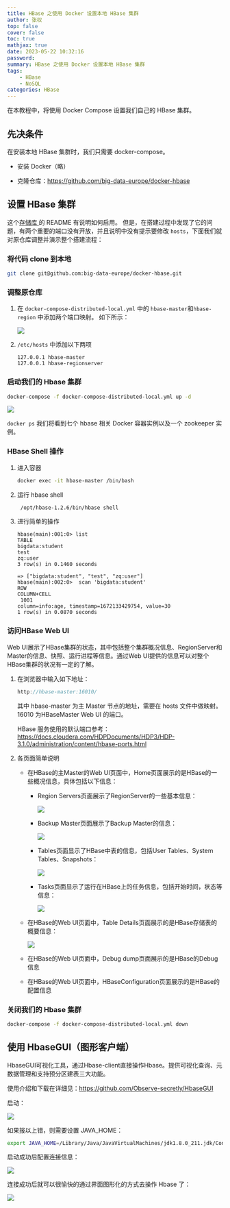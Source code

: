 ```yaml
---
title: HBase 之使用 Docker 设置本地 HBase 集群
author: 张权
top: false
cover: false
toc: true
mathjax: true
date: 2023-05-22 10:32:16
password:
summary: HBase 之使用 Docker 设置本地 HBase 集群
tags:
	- HBase
	- NoSQL
categories: HBase
---
```

在本教程中，将使用 Docker Compose 设置我们自己的 HBase 集群。

## 先决条件

在安装本地 HBase 集群时，我们只需要 docker-compose。 

*  安装 Docker（略）

* 克隆仓库：https://github.com/big-data-europe/docker-hbase


## 设置 HBase 集群

这个[存储库 ](https://github.com/big-data-europe/docker-hbase)的 README 有说明如何启用。 但是，在搭建过程中发现了它的问题，有两个重要的端口没有开放，并且说明中没有提示要修改 `hosts`，下面我们就对原仓库调整并演示整个搭建流程：

### 将代码 clone 到本地

```bash
git clone git@github.com:big-data-europe/docker-hbase.git
```

### 调整原仓库

1. 在 `docker-compose-distributed-local.yml` 中的 `hbase-master`和`hbase-region` 中添加两个端口映射。 如下所示：

   ![](https://cdn.jsdelivr.net/gh/dendi875/images/PicGo/20230306184403.png)

2. `/etc/hosts` 中添加以下两项

   ```text
   127.0.0.1 hbase-master
   127.0.0.1 hbase-regionserver
   ```

### 启动我们的 Hbase 集群

```bash
docker-compose -f docker-compose-distributed-local.yml up -d
```

![](https://cdn.jsdelivr.net/gh/dendi875/images/PicGo/20230308105638.png)

`docker ps` 我们将看到七个 hbase 相关 Docker 容器实例以及一个 zookeeper 实例。

### **HBase Shell**  操作

1. 进入容器

   ```bash
   docker exec -it hbase-master /bin/bash
   ```

2. 运行 hbase shell

   ```bash
    /opt/hbase-1.2.6/bin/hbase shell
   ```

3. 进行简单的操作

   ```ba
   hbase(main):001:0> list
   TABLE
   bigdata:student
   test
   zq:user
   3 row(s) in 0.1460 seconds
   
   => ["bigdata:student", "test", "zq:user"]
   hbase(main):002:0>  scan 'bigdata:student'
   ROW                                                      COLUMN+CELL
    1001                                                    column=info:age, timestamp=1672133429754, value=30
   1 row(s) in 0.0870 seconds
   ```

### 访问HBase Web UI

Web UI展示了HBase集群的状态，其中包括整个集群概况信息、RegionServer和Master的信息、快照、运行进程等信息。通过Web UI提供的信息可以对整个HBase集群的状况有一定的了解。

1. 在浏览器中输入如下地址：

   ```javascript
   http://hbase-master:16010/
   ```

   其中 hbase-master 为主 Master 节点的地址，需要在 hosts 文件中做映射。16010 为HBaseMaster Web UI 的端口。 

   HBase 服务使用的默认端口参考：https://docs.cloudera.com/HDPDocuments/HDP3/HDP-3.1.0/administration/content/hbase-ports.html

2. 各页面简单说明

   * 在HBase的主Master的Web UI页面中，Home页面展示的是HBase的一些概况信息，具体包括以下信息：

     * Region Servers页面展示了RegionServer的一些基本信息：

       ![](https://cdn.jsdelivr.net/gh/dendi875/images/PicGo/RegionServer.png)

     * Backup Master页面展示了Backup Master的信息：

       ![](https://cdn.jsdelivr.net/gh/dendi875/images/PicGo/Backup-Master.png)

     * Tables页面显示了HBase中表的信息，包括User Tables、System Tables、Snapshots：

       ![](https://cdn.jsdelivr.net/gh/dendi875/images/PicGo/Tables.png)

     * Tasks页面显示了运行在HBase上的任务信息，包括开始时间，状态等信息：

       ![](https://cdn.jsdelivr.net/gh/dendi875/images/PicGo/Tasks.png)

   * 在HBase的Web UI页面中，Table Details页面展示的是HBase存储表的概要信息：

     ![](https://cdn.jsdelivr.net/gh/dendi875/images/PicGo/Table-Details.png)

   * 在HBase的Web UI页面中，Debug dump页面展示的是HBase的Debug信息

   * 在HBase的Web UI页面中，HBaseConfiguration页面展示的是HBase的配置信息

### 关闭我们的 Hbase 集群

```bash
docker-compose -f docker-compose-distributed-local.yml down
```

## 使用 HbaseGUI（图形客户端）

HbaseGUI可视化工具，通过Hbase-client直接操作Hbase。提供可视化查询、元数据管理和支持预分区建表三大功能。

使用介绍和下载在详细见：https://github.com/Observe-secretly/HbaseGUI

启动：

![](https://cdn.jsdelivr.net/gh/dendi875/images/PicGo/20230308144347.png)

如果报以上错，则需要设置 JAVA_HOME：

```bash
export JAVA_HOME=/Library/Java/JavaVirtualMachines/jdk1.8.0_211.jdk/Contents/Home
```

启动成功后配置连接信息：

![](https://cdn.jsdelivr.net/gh/dendi875/images/PicGo/20230308144621.png)

连接成功后就可以很愉快的通过界面图形化的方式去操作 Hbase 了：

![](https://cdn.jsdelivr.net/gh/dendi875/images/PicGo/20230308144951.png)